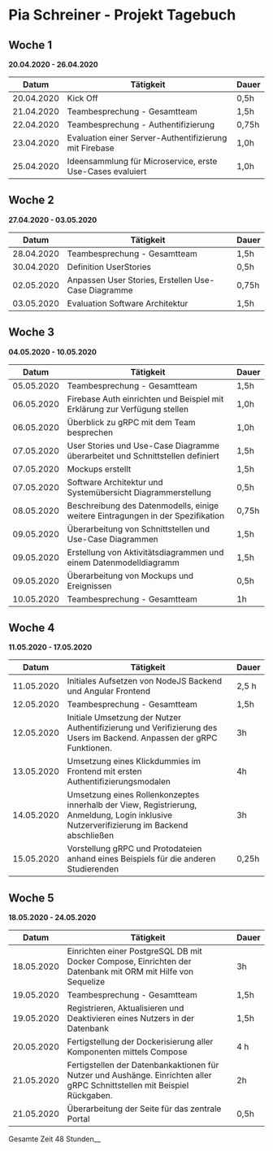 # Pia Schreiner - Projekt Tagebuch



## Woche 1 

__20.04.2020 - 26.04.2020__

| Datum | Tätigkeit | Dauer |
| ----- | --------- | ----- |
|   20.04.2020    |     Kick Off      |   0,5h    |
|   21.04.2020   |      Teambesprechung - Gesamtteam     |    1,5h   |
|   22.04.2020   |      Teambesprechung - Authentifizierung    |    0,75h   |
|   23.04.2020   |      Evaluation einer Server-Authentifizierung mit Firebase   |    1,0h   |
|   25.04.2020   |     Ideensammlung für Microservice, erste Use-Cases evaluiert     |    1,0h   |



## Woche 2 

__27.04.2020 - 03.05.2020__

| Datum | Tätigkeit | Dauer |
| ----- | --------- | ----- |
|   28.04.2020    |     Teambesprechung - Gesamtteam      |   1,5h    |
|   30.04.2020    |     Definition UserStories            |   0,5h    |
|   02.05.2020    |     Anpassen User Stories, Erstellen Use-Case Diagramme     |   0,75h    |
|   03.05.2020    |     Evaluation Software Architektur    |   1,5h    |



## Woche 3 

__04.05.2020 - 10.05.2020__

| Datum | Tätigkeit | Dauer |
| ----- | --------- | ----- |
|   05.05.2020    |     Teambesprechung - Gesamtteam      |   1,5h    |
|   06.05.2020    |     Firebase Auth einrichten und Beispiel mit Erklärung zur Verfügung stellen      |   1,0h    |
| 06.05.2020 | Überblick zu gRPC mit dem Team besprechen | 1,0h |
| 07.05.2020 | User Stories und Use-Case Diagramme überarbeitet und Schnittstellen definiert | 1,5h |
| 07.05.2020 | Mockups erstellt | 1,5h |
| 07.05.2020 | Software Architektur und Systemübersicht Diagrammerstellung | 0,5h |
| 08.05.2020 | Beschreibung des Datenmodells, einige weitere Eintragungen in der Spezifikation | 0,75h |
| 09.05.2020 | Überarbeitung von Schnittstellen und Use-Case Diagrammen | 1,5h |
| 09.05.2020 | Erstellung von Aktivitätsdiagrammen und einem Datenmodelldiagramm | 1,5h |
| 09.05.2020 | Überarbeitung von Mockups und Ereignissen | 0,5h |
| 10.05.2020 | Teambesprechung - Gesamtteam | 1h |



## Woche 4 

__11.05.2020 - 17.05.2020__

| Datum      | Tätigkeit                                                    | Dauer |
| ---------- | ------------------------------------------------------------ | ----- |
| 11.05.2020 | Initiales Aufsetzen von NodeJS Backend und Angular Frontend  | 2,5 h |
| 12.05.2020 | Teambesprechung - Gesamtteam                                 | 1,5h  |
| 12.05.2020 | Initiale Umsetzung der Nutzer Authentifizierung und Verifizierung des Users im Backend. Anpassen der gRPC Funktionen. | 3h    |
| 13.05.2020 | Umsetzung eines Klickdummies im Frontend mit ersten Authentifizierungsmodalen | 4h    |
| 14.05.2020 | Umsetzung eines Rollenkonzeptes innerhalb der View, Registrierung, Anmeldung, Login inklusive Nutzerverifizierung im Backend abschließen | 3h    |
| 15.05.2020 | Vorstellung gRPC und Protodateien anhand eines Beispiels für die anderen Studierenden | 0,25h |



## Woche 5 

__18.05.2020 - 24.05.2020__

| Datum      | Tätigkeit                                                    | Dauer |
| ---------- | ------------------------------------------------------------ | ----- |
| 18.05.2020 | Einrichten einer PostgreSQL DB mit Docker Compose, Einrichten der Datenbank mit ORM mit Hilfe von Sequelize | 3h    |
| 19.05.2020 | Teambesprechung - Gesamtteam                                 | 1,5h  |
| 19.05.2020 | Registrieren, Aktualisieren und Deaktivieren eines Nutzers in der Datenbank | 1,5h  |
| 20.05.2020 | Fertigstellung der Dockerisierung aller Komponenten mittels Compose | 4 h   |
| 21.05.2020 | Fertigstellen der Datenbankaktionen für Nutzer und Aushänge. Einrichten aller gRPC Schnittstellen mit Beispiel Rückgaben. | 2h    |
| 21.05.2020 | Überarbeitung der Seite für das zentrale Portal              | 0,5h  |



Gesamte Zeit 48 Stunden__ 